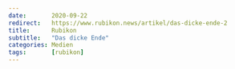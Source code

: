 ```yaml
---
date:       2020-09-22
redirect:   https://www.rubikon.news/artikel/das-dicke-ende-2
title:      Rubikon
subtitle:   "Das dicke Ende"
categories: Medien
tags:       [rubikon]
---
```

